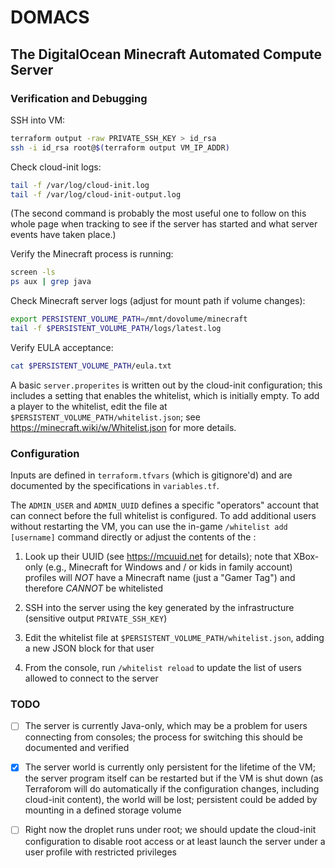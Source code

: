 # DOMACS

## The DigitalOcean Minecraft Automated Compute Server

### Verification and Debugging

SSH into VM:

```sh
terraform output -raw PRIVATE_SSH_KEY > id_rsa
ssh -i id_rsa root@$(terraform output VM_IP_ADDR)
```

Check cloud-init logs:

```sh
tail -f /var/log/cloud-init.log
tail -f /var/log/cloud-init-output.log
```

(The second command is probably the most useful one to follow on this whole page when tracking to see if the server has started and what server events have taken place.)

Verify the Minecraft process is running:

```sh
screen -ls
ps aux | grep java
```

Check Minecraft server logs (adjust for mount path if volume changes):

```sh
export PERSISTENT_VOLUME_PATH=/mnt/dovolume/minecraft
tail -f $PERSISTENT_VOLUME_PATH/logs/latest.log
```

Verify EULA acceptance:

```sh
cat $PERSISTENT_VOLUME_PATH/eula.txt
```

A basic `server.properites` is written out by the cloud-init configuration; this includes a setting that enables the whitelist, which is initially empty. To add a player to the whitelist, edit the file at `$PERSISTENT_VOLUME_PATH/whitelist.json`; see https://minecraft.wiki/w/Whitelist.json for more details.

### Configuration

Inputs are defined in `terraform.tfvars` (which is gitignore'd) and are documented by the specifications in `variables.tf`.

The `ADMIN_USER` and `ADMIN_UUID` defines a specific "operators" account that can connect before the full whitelist is configured. To add additional users without restarting the VM, you can use the in-game `/whitelist add [username]` command directly or adjust the contents of the :

1. Look up their UUID (see https://mcuuid.net for details); note that XBox-only (e.g., Minecraft for Windows and / or kids in family account) profiles will *NOT* have a Minecraft name (just a "Gamer Tag") and therefore *CANNOT* be whitelisted

2. SSH into the server using the key generated by the infrastructure (sensitive output `PRIVATE_SSH_KEY`)

3. Edit the whitelist file at `$PERSISTENT_VOLUME_PATH/whitelist.json`, adding a new JSON block for that user

4. From the console, run `/whitelist reload` to update the list of users allowed to connect to the server

### TODO

- [ ] The server is currently Java-only, which may be a problem for users connecting from consoles; the process for switching this should be documented and verified

- [x] The server world is currently only persistent for the lifetime of the VM; the server program itself can be restarted but if the VM is shut down (as Terraforom will do automatically if the configuration changes, including cloud-init content), the world will be lost; persistent could be added by mounting in a defined storage volume

- [ ] Right now the droplet runs under root; we should update the cloud-init configuration to disable root access or at least launch the server under a user profile with restricted privileges

